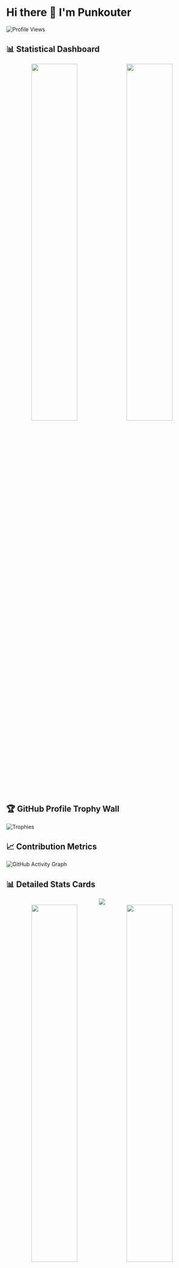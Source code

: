 # Hi there 👋 I'm Punkouter

![Profile Views](https://komarev.com/ghpvc/?username=punkouter25&color=blueviolet)

## 📊 Statistical Dashboard
<div align="center">
  <img width="49%" src="https://github-readme-stats.vercel.app/api?username=punkouter25&show_icons=true&theme=radical&include_all_commits=true&count_private=true" />
  <img width="49%" src="https://github-readme-streak-stats.herokuapp.com/?user=punkouter25&theme=radical" />
</div>

## 🏆 GitHub Profile Trophy Wall
![Trophies](https://github-profile-trophy.vercel.app/?username=punkouter25&theme=radical&row=1&column=7&margin-w=15&margin-h=15)

## 📈 Contribution Metrics
![GitHub Activity Graph](https://github-readme-activity-graph.vercel.app/graph?username=punkouter25&theme=redical&area=true&hide_border=false)

## 📊 Detailed Stats Cards
<div align="center">
  <img src="http://github-profile-summary-cards.vercel.app/api/cards/profile-details?username=punkouter25&theme=radical" />
</div>

<div align="center">
  <img width="49%" src="http://github-profile-summary-cards.vercel.app/api/cards/repos-per-language?username=punkouter25&theme=radical" />
  <img width="49%" src="http://github-profile-summary-cards.vercel.app/api/cards/most-commit-language?username=punkouter25&theme=radical" />
</div>

<div align="center">
  <img width="49%" src="http://github-profile-summary-cards.vercel.app/api/cards/stats?username=punkouter25&theme=radical" />
  <img width="49%" src="http://github-profile-summary-cards.vercel.app/api/cards/productive-time?username=punkouter25&theme=radical&utcOffset=8" />
</div>

## 🔥 Language Usage Statistics
<div align="center">
  <img src="https://github-readme-stats.vercel.app/api/top-langs/?username=punkouter25&theme=radical&layout=compact&langs_count=10" />
</div>


## 📊 Code Distribution
![Code Distribution](https://github-readme-stats.vercel.app/api/top-langs/?username=punkouter25&theme=radical&layout=pie)


